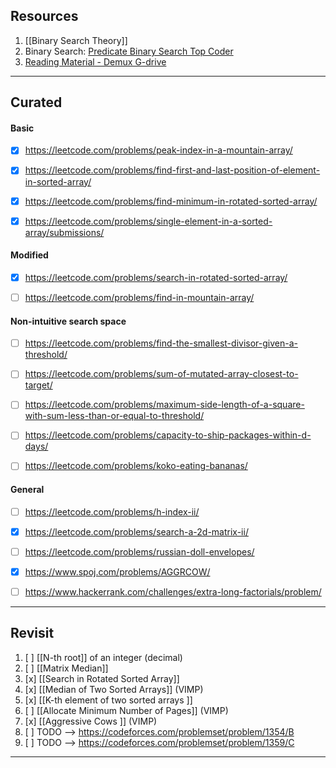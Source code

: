 ## Resources
1.  [[Binary Search Theory]]
2.  Binary Search: [Predicate Binary Search Top Coder](https://www.topcoder.com/community/competitive-programming/tutorials/binary-search/)
3.  [Reading Material - Demux G-drive](https://drive.google.com/drive/folders/1gq6efqESpaCkcWCN84EeLCCiSx-6p31v)

---

## Curated

#### Basic
- [x] https://leetcode.com/problems/peak-index-in-a-mountain-array/
- [x] https://leetcode.com/problems/find-first-and-last-position-of-element-in-sorted-array/
- [x] https://leetcode.com/problems/find-minimum-in-rotated-sorted-array/
- [x] https://leetcode.com/problems/single-element-in-a-sorted-array/submissions/



#### Modified
- [x] https://leetcode.com/problems/search-in-rotated-sorted-array/
- [ ] https://leetcode.com/problems/find-in-mountain-array/



#### Non-intuitive search space
- [ ] https://leetcode.com/problems/find-the-smallest-divisor-given-a-threshold/
- [ ] https://leetcode.com/problems/sum-of-mutated-array-closest-to-target/
- [ ] https://leetcode.com/problems/maximum-side-length-of-a-square-with-sum-less-than-or-equal-to-threshold/
- [ ] https://leetcode.com/problems/capacity-to-ship-packages-within-d-days/
- [ ] https://leetcode.com/problems/koko-eating-bananas/


#### General
- [ ] https://leetcode.com/problems/h-index-ii/
- [x] https://leetcode.com/problems/search-a-2d-matrix-ii/
- [ ] https://leetcode.com/problems/russian-doll-envelopes/
- [x] https://www.spoj.com/problems/AGGRCOW/
- [ ] https://www.hackerrank.com/challenges/extra-long-factorials/problem/


---

## Revisit
1. [ ] [[N-th root]] of an integer (decimal)
1. [ ] [[Matrix Median]]
2. [x] [[Search in Rotated Sorted Array]]
3. [x] [[Median of Two Sorted Arrays]]    (VIMP)
4. [x] [[K-th element of two sorted arrays ]]
5. [ ] [[Allocate Minimum Number of Pages]] (VIMP)
6. [x] [[Aggressive Cows ]] (VIMP)
7. [ ] TODO --> https://codeforces.com/problemset/problem/1354/B
8. [ ] TODO --> https://codeforces.com/problemset/problem/1359/C

---

